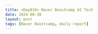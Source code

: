 ```yaml
---
title: <Day019> Naver Boostcamp AI Tech
date: 2024-08-30
layout: post
tags: [Naver Boostcamp, daily report]
---
```

